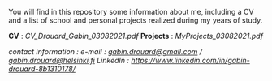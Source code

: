 You will find in this repository some information about me, including a CV and a list of school and personal projects realized during my years of study.

**CV** : *CV_Drouard_Gabin_03082021.pdf*
**Projects** : *MyProjects_03082021.pdf*

*contact information : 
e-mail : gabin.drouard@gmail.com / gabin.drouard@helsinki.fi
LinkedIn : https://www.linkedin.com/in/gabin-drouard-8b1310178/*

